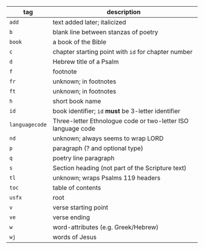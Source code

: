 | tag            | description                                                  |
| -------------- | ------------------------------------------------------------ |
| `add`          | text added later; italicized                                 |
| `b`            | blank line between stanzas of poetry                         |
| `book`         | a book of the Bible                                          |
| `c`            | chapter starting point with `id` for chapter number          |
| `d`            | Hebrew title of a Psalm                                      |
| `f`            | footnote                                                     |
| `fr`           | unknown; in footnotes                                        |
| `ft`           | unknown; in footnotes                                        |
| `h`            | short book name                                              |
| `id`           | book identifier; `id` **must** be 3-letter identifier        |
| `languagecode` | Three-letter Ethnologue code or two-letter ISO language code |
| `nd`           | unknown; always seems to wrap LORD                           |
| `p`            | paragraph (? and optional type)                              |
| `q`            | poetry line paragraph                                        |
| `s`            | Section heading (not part of the Scripture text)             |
| `tl`           | unknown; wraps Psalms 119 headers                            |
| `toc`          | table of contents                                            |
| `usfx`         | root                                                         |
| `v`            | verse starting point                                         |
| `ve`           | verse ending                                                 |
| `w`            | word-attributes (e.g. Greek/Hebrew)                          |
| `wj`           | words of Jesus                                               |
